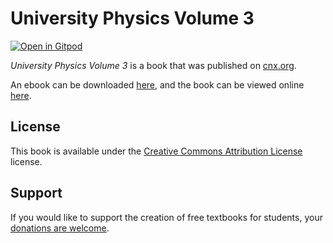 # University Physics Volume 3

[![Open in Gitpod](https://gitpod.io/button/open-in-gitpod.svg)](https://gitpod.io/from-referrer/)

_University Physics Volume 3_ is a book that was published on [cnx.org](https://cnx.org/).

An ebook can be downloaded [here](https://github.com/cnx-user-books/cnxbook-university-physics-volume-3/releases/latest), and the book can be viewed online [here](https://github.com/cnx-user-books/cnxbook-university-physics-volume-3/releases/latest).

## License
This book is available under the [Creative Commons Attribution License](./LICENSE) license.

## Support
If you would like to support the creation of free textbooks for students, your [donations are welcome](https://riceconnect.rice.edu/donation/support-openstax-banner).
